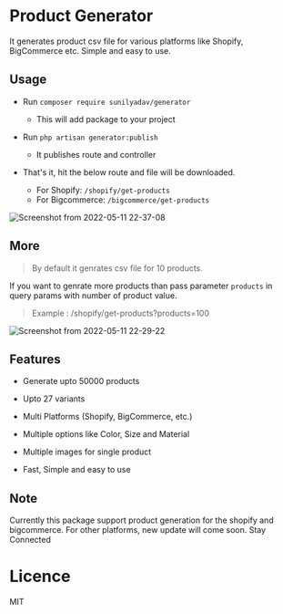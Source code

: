 # Product Generator

It generates product csv file for various platforms like Shopify, BigCommerce etc. Simple and easy to use.

## Usage

- Run `composer require sunilyadav/generator`

	- This will add package to your project

- Run `php artisan generator:publish`

	- It publishes route and controller

- That's it, hit the below route and file will be downloaded.

	- For Shopify: `/shopify/get-products`
	- For Bigcommerce: `/bigcommerce/get-products`  


![Screenshot from 2022-05-11 22-37-08](https://user-images.githubusercontent.com/72142357/167909609-f85cfd49-44fa-4dc2-b5d9-6dc637e9a704.png)

## More

> By default it genrates csv file for 10 products.

If you want to genrate more products than pass parameter `products` in query params with number of product value.

> Example : /shopify/get-products?products=100

![Screenshot from 2022-05-11 22-29-22](https://user-images.githubusercontent.com/72142357/167909716-b8705e6c-d249-4b1a-861e-6a914d41814f.png)

## Features
- Generate upto 50000 products

- Upto 27 variants

- Multi Platforms (Shopify, BigCommerce, etc.)

- Multiple options like Color, Size and Material

- Multiple images for single product

- Fast, Simple and easy to use

## Note

Currently this package support product generation for the shopify and bigcommerce. For other platforms, new update will come soon. Stay Connected

# Licence

MIT